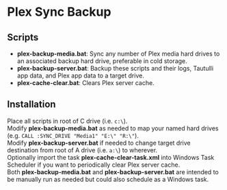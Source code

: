 # Plex Sync Backup

## Scripts  

- **plex-backup-media.bat**: Sync any number of Plex media hard drives to an associated backup hard drive, preferable in cold storage.  
- **plex-backup-server.bat**: Backup these scripts and their logs, Tautulli app data, and Plex app data to a target drive.  
- **plex-cache-clear.bat**: Clears Plex server cache.  

## Installation  

Place all scripts in root of C drive (i.e. `c:\`).  
Modify **plex-backup-media.bat** as needed to map your named hard drives (e.g. `CALL :SYNC_DRIVE "Media1" "E:\" "R:\"`).  
Modify **plex-backup-server.bat** if needed to change target drive destination from root of A drive (i.e. `a:\`) to wherever.  
Optionally import the task **plex-cache-clear-task.xml** into Windows Task Scheduler if you want to periodically clear Plex server cache.   
Both **plex-backup-media.bat** and **plex-backup-server.bat** are intended to be manually run as needed but could also schedule as a Windows task.  
